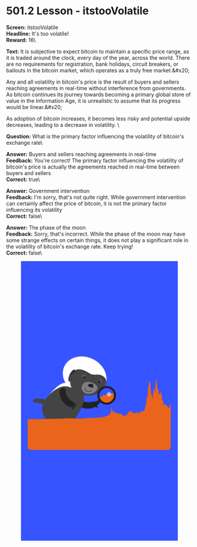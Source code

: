 # 501.2 Lesson - itstooVolatile

**Screen:** itstooVolatile\
**Headline:** It&#x27;s too volatile!\
**Reward:** 16\

**Text:** It is subjective to expect bitcoin to maintain a specific price range, as it is traded around the clock, every day of the year, across the world. There are no requirements for registration, bank holidays, circuit breakers, or bailouts in the bitcoin market, which operates as a truly free market.&amp;#x20;

Any and all volatility in bitcoin&#x27;s price is the result of buyers and sellers reaching agreements in real-time without interference from governments. As bitcoin continues its journey towards becoming a primary global store of value in the Information Age, it is unrealistic to assume that its progress would be linear.&amp;#x20;

As adoption of bitcoin increases, it becomes less risky and potential upside decreases, leading to a decrease in volatility.
\

**Question:** What is the primary factor influencing the volatility of bitcoin&#x27;s exchange rate\

**Answer:** Buyers and sellers reaching agreements in real-time\
**Feedback:** You&#x27;re correct! The primary factor influencing the volatility of bitcoin&#x27;s price is actually the agreements reached in real-time between buyers and sellers\
**Correct:** true\

**Answer:** Government intervention\
**Feedback:** I&#x27;m sorry, that&#x27;s not quite right. While government intervention can certainly affect the price of bitcoin, it is not the primary factor influencing its volatility\
**Correct:** false\

**Answer:** The phase of the moon\
**Feedback:** Sorry, that&#x27;s incorrect. While the phase of the moon may have some strange effects on certain things, it does not play a significant role in the volatility of bitcoin&#x27;s exchange rate. Keep trying!\
**Correct:** false\


<figure><img src="../.gitbook/assets/501-02.png" alt=""><figcaption></figcaption></figure>

